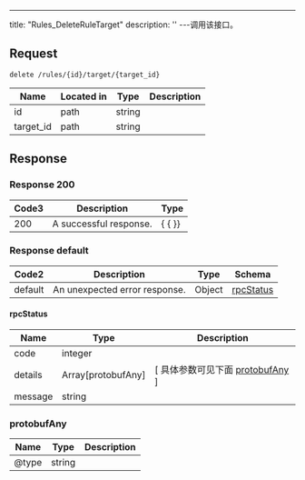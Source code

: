 ---
title: "Rules_DeleteRuleTarget"
description: ''
---调用该接口。



## Request


```
delete /rules/{id}/target/{target_id}
```

| Name | Located in | Type | Description | 
| ---- | ---------- | ----------- | ----------- | 
| id | path | string |  |  
| target_id | path | string |  |  

## Response

### Response  200
| Code3 | Description | Type | 
| ---- | ----------- | ------ | 
| 200 | A successful response. | {   { }} |

### Response  default 
| Code2 | Description | Type | Schema |
| ---- | ----------- | ------ | ------ |
| default | An unexpected error response. | Object | [rpcStatus](#rpcStatus) |

#### rpcStatus

| Name | Type | Description | 
| ---- | ---- | ----------- |     
| code | integer |  |          
| details | Array[protobufAny] |  [ 具体参数可见下面 [protobufAny](#protobufAny) ] |       
| message | string |  |   

### protobufAny
| Name | Type | Description | 
| ---- | ---- | ----------- |     
| @type | string |  |   



